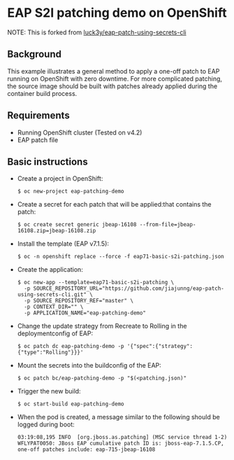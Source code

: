 EAP S2I patching demo on OpenShift
============================================================
NOTE: This is forked from [luck3y/eap-patch-using-secrets-cli](https://github.com/luck3y/eap-patch-using-secrets-cli) 

## Background
This example illustrates a general method to apply a one-off patch to EAP running on OpenShift with zero downtime. For more complicated patching, the source image should be built with patches already applied during the container build process.

## Requirements

- Running OpenShift cluster (Tested on v4.2)
- EAP patch file

## Basic instructions

- Create a project in OpenShift:

  ```$ oc new-project eap-patching-demo ```

- Create a secret for each patch that will be applied:that contains the patch:

  ```$ oc create secret generic jbeap-16108 --from-file=jbeap-16108.zip=jbeap-16108.zip```

- Install the template (EAP v7.1.5):
    ``` 
    $ oc -n openshift replace --force -f eap71-basic-s2i-patching.json

- Create the application:
     ```
     $ oc new-app --template=eap71-basic-s2i-patching \
       -p SOURCE_REPOSITORY_URL="https://github.com/jiajunng/eap-patch-using-secrets-cli.git" \
       -p SOURCE_REPOSITORY_REF="master" \
       -p CONTEXT_DIR="" \
       -p APPLICATION_NAME="eap-patching-demo" 

- Change the update strategy from Recreate to Rolling in the deploymentconfig of EAP: 
    ```
    $ oc patch dc eap-patching-demo -p '{"spec":{"strategy":{"type":"Rolling"}}}'
    
- Mount the secrets into the buildconfig of the EAP:
    ```
    $ oc patch bc/eap-patching-demo -p "$(<patching.json)"

- Trigger the new build:
    ```
    $ oc start-build eap-patching-demo 
  
- When the pod is created, a message similar to the following should be logged during boot: 
    ``` 
    03:19:08,195 INFO  [org.jboss.as.patching] (MSC service thread 1-2) WFLYPAT0050: JBoss EAP cumulative patch ID is: jboss-eap-7.1.5.CP, one-off patches include: eap-715-jbeap-16108
